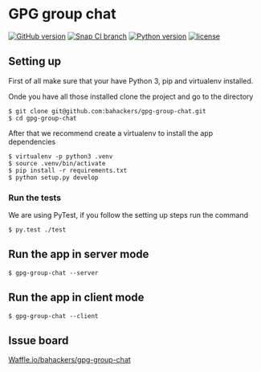 # GPG group chat

[![GitHub version](https://img.shields.io/badge/version-dev-brightgreen.svg)]()
[![Snap CI branch](https://img.shields.io/snap-ci/bahackers/gpg-group-chat/master.svg?maxAge=2592000)](https://snap-ci.com/bahackers/gpg-group-chat/branch/master)
[![Python version](https://img.shields.io/badge/python-3.4-blue.svg)]()
[![license](https://img.shields.io/badge/license-GPL-blue.svg?maxAge=2592000)]()

## Setting up

First of all make sure that your have Python 3, pip and virtualenv installed.

Onde you have all those installed clone the project and go to the directory

```shell
$ git clone git@github.com:bahackers/gpg-group-chat.git
$ cd gpg-group-chat
```

After that we recommend create a virtualenv to install the app dependencies

```shell
$ virtualenv -p python3 .venv
$ source .venv/bin/activate
$ pip install -r requirements.txt
$ python setup.py develop
```

### Run the tests

We are using PyTest, if you follow the setting up steps run the command

```shell
$ py.test ./test
```

## Run the app in server mode

```shell
$ gpg-group-chat --server
```

## Run the app in client mode

```shell
$ gpg-group-chat --client
```

## Issue board

[Waffle.io/bahackers/gpg-group-chat](https://waffle.io/bahackers/gpg-group-chat)
